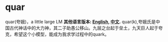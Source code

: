 # quar
quar(夸娥)，a little large LM
**其他语言版本: [English](README_en.md), [中文](README.md).**
quar(k),夸娥氏是中国古代神话中的大力神，其二子助愚公移山。九层之台起于垒土，九天巨人起于夸克，希望这个小模型，能成为我求学过程中的quark。
